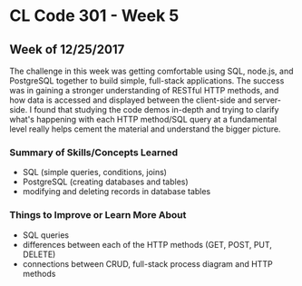 # CL Code 301 - Week 5
## Week of 12/25/2017

The challenge in this week was getting comfortable using SQL, node.js, and PostgreSQL together to build simple, full-stack applications. The success was in gaining a stronger understanding of RESTful HTTP methods, and how data is accessed and displayed between the client-side and server-side. I found that studying the code demos in-depth and trying to clarify what's happening with each HTTP method/SQL query at a fundamental level really helps cement the material and understand the bigger picture.

### Summary of Skills/Concepts Learned

- SQL (simple queries, conditions, joins)
- PostgreSQL (creating databases and tables)
- modifying and deleting records in database tables

### Things to Improve or Learn More About

- SQL queries
- differences between each of the HTTP methods (GET, POST, PUT, DELETE)
- connections between CRUD, full-stack process diagram and HTTP methods